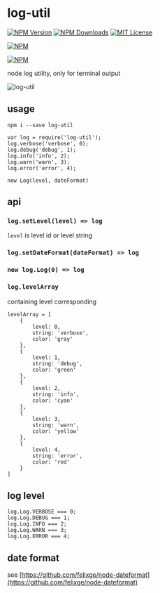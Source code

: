 # log-util

[![NPM Version][npm-version-image]][npm-url]
[![NPM Downloads][npm-downloads-image]][npm-url]
[![MIT License][license-image]][license-url]

[![NPM][nodei-image]][nodei-url]

[![NPM][nodei-dl-image]][nodei-url]

node log utility, only for terminal output

![log-util](doc/log-util.png)

## usage

`npm i --save log-util`

```
var log = require('log-util');
log.verbose('verbose', 0);
log.debug('debug', 1);
log.info('info', 2);
log.warn('warn', 3);
log.error('error', 4);
```

`new Log(level, dateFormat)`

## api

### `log.setLevel(level) => log`

`level` is level id or level string

### `log.setDateFormat(dateFormat) => log`

### `new log.Log(0) => log`

### `log.levelArray`

containing level corresponding

```
levelArray = [
    {
        level: 0,
        string: 'verbose',
        color: 'gray'
    },
    {
        level: 1,
        string: 'debug',
        color: 'green'
    },
    {
        level: 2,
        string: 'info',
        color: 'cyan'
    },
    {
        level: 3,
        string: 'warn',
        color: 'yellow'
    },
    {
        level: 4,
        string: 'error',
        color: 'red'
    }
]
```

## log level

```
log.Log.VERBOSE === 0;
log.Log.DEBUG === 1;
log.Log.INFO === 2;
log.Log.WARN === 3;
log.Log.ERROR === 4;
```

## date format

see [https://github.com/felixge/node-dateformat](https://github.com/felixge/node-dateformat)

[npm-version-image]: http://img.shields.io/npm/v/log-util.svg?style=flat-square
[npm-url]: https://www.npmjs.com/package/log-util
[npm-downloads-image]: http://img.shields.io/npm/dm/log-util.svg?style=flat-square
[license-image]: http://img.shields.io/badge/license-MIT-blue.svg?style=flat-square
[license-url]: LICENSE
[nodei-dl-image]: https://nodei.co/npm-dl/log-util.png?height=3
[nodei-url]: https://nodei.co/npm/log-util/
[nodei-image]: https://nodei.co/npm/log-util.svg?downloads=true&downloadRank=true&stars=true
